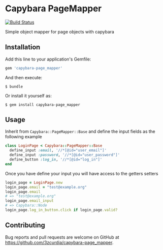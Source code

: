 # Capybara PageMapper
[![Build Status](https://travis-ci.org/3zcurdia/capybara-page_mapper.svg?branch=master)](https://travis-ci.org/3zcurdia/capybara-page_mapper)

Simple object mapper for page objects with capybara

## Installation

Add this line to your application's Gemfile:

```ruby
gem 'capybara-page_mapper'
```

And then execute:

    $ bundle

Or install it yourself as:

    $ gem install capybara-page_mapper

## Usage

Inherit from ```Capybara::PageMapper::Base``` and define the input fields as the following example

```ruby
class LoginPage < Capybara::PageMapper::Base
  define_input :email, '//*[@id="user_email"]'
  define_input :password, '//*[@id="user_password"]'
  define_button :log_in, '//*[@id="log_in"]'
end
```
Once you have define your input you will have access to the getters setters

```ruby
login_page = LoginPage.new
login_page.email = "test@example.org"
login_page.email
# => "test@example.org"
login_page.email_input
# => Capybara::Node
login_page.log_in_button.click if login_page.valid?
```


## Contributing

Bug reports and pull requests are welcome on GitHub at https://github.com/3zcurdia/capybara-page_mapper.

